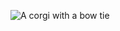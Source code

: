 ![A corgi with a bow tie](https://i.pinimg.com/originals/5d/e6/61/5de6616603b10963c00aa766dfba33e2.jpg)
